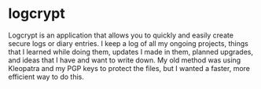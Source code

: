 # logcrypt

  Logcrypt is an application that allows you to quickly and easily create secure logs or diary entries. I keep a log of all my ongoing projects, things that I learned while doing them, updates I made in them, planned upgrades, and ideas that I have and want to write down. My old method was using Kleopatra and my PGP keys to protect the files, but I wanted a faster, more efficient way to do this.
  
  

